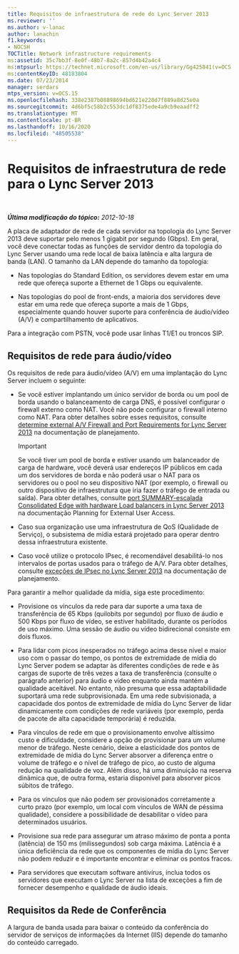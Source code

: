 ```yaml
---
title: Requisitos de infraestrutura de rede do Lync Server 2013
ms.reviewer: ''
ms.author: v-lanac
author: lanachin
f1.keywords:
- NOCSH
TOCTitle: Network infrastructure requirements
ms:assetid: 35c7bb3f-8e0f-48b7-8a2c-857d4b42a4c4
ms:mtpsurl: https://technet.microsoft.com/en-us/library/Gg425841(v=OCS.15)
ms:contentKeyID: 48183804
ms.date: 07/23/2014
manager: serdars
mtps_version: v=OCS.15
ms.openlocfilehash: 338e2387b08898694bd621e220d7f889a8d25e0a
ms.sourcegitcommit: 4d6bf5c58b2c553dc1df8375ede4a9cb9eaadff2
ms.translationtype: MT
ms.contentlocale: pt-BR
ms.lasthandoff: 10/16/2020
ms.locfileid: "48505538"
---
```

# <a name="network-infrastructure-requirements-for-lync-server-2013"></a>Requisitos de infraestrutura de rede para o Lync Server 2013

<div data-xmlns="http://www.w3.org/1999/xhtml">

<div class="topic" data-xmlns="http://www.w3.org/1999/xhtml" data-msxsl="urn:schemas-microsoft-com:xslt" data-cs="https://msdn.microsoft.com/">

<div data-asp="https://msdn2.microsoft.com/asp">



</div>

<div id="mainSection">

<div id="mainBody">

<span> </span>

_**Última modificação do tópico:** 2012-10-18_

A placa de adaptador de rede de cada servidor na topologia do Lync Server 2013 deve suportar pelo menos 1 gigabit por segundo (Gbps). Em geral, você deve conectar todas as funções de servidor dentro da topologia do Lync Server usando uma rede local de baixa latência e alta largura de banda (LAN). O tamanho da LAN depende do tamanho da topologia:

  - Nas topologias do Standard Edition, os servidores devem estar em uma rede que ofereça suporte a Ethernet de 1 Gbps ou equivalente.

  - Nas topologias do pool de front-ends, a maioria dos servidores deve estar em uma rede que ofereça suporte a mais de 1 Gbps, especialmente quando houver suporte para conferência de áudio/vídeo (A/V) e compartilhamento de aplicativos.

Para a integração com PSTN, você pode usar linhas T1/E1 ou troncos SIP.

<div>

## <a name="audiovideo-network-requirements"></a>Requisitos de rede para áudio/vídeo

Os requisitos de rede para áudio/vídeo (A/V) em uma implantação do Lync Server incluem o seguinte:

  - Se você estiver implantando um único servidor de borda ou um pool de borda usando o balanceamento de carga DNS, é possível configurar o firewall externo como NAT. Você não pode configurar o firewall interno como NAT. Para obter detalhes sobre esses requisitos, consulte [determine external A/V Firewall and Port Requirements for Lync Server 2013](lync-server-2013-determine-external-a-v-firewall-and-port-requirements.md) na documentação de planejamento.
    
    <div>
    

    > [!IMPORTANT]  
    > Se você tiver um pool de borda e estiver usando um balanceador de carga de hardware, você deverá usar endereços IP públicos em cada um dos servidores de borda e não poderá usar o NAT para os servidores ou o pool no seu dispositivo NAT (por exemplo, o firewall ou outro dispositivo de infraestrutura que iria fazer o tráfego de entrada ou saída). Para obter detalhes, consulte <A href="lync-server-2013-port-summary-scaled-consolidated-edge-with-hardware-load-balancers.md">port SUMMARY-escalada Consolidated Edge with hardware Load balancers in Lync Server 2013</A> na documentação Planning for External User Access.

    
    </div>

  - Caso sua organização use uma infraestrutura de QoS (Qualidade de Serviço), o subsistema de mídia estará projetado para operar dentro dessa infraestrutura existente.

  - Caso você utilize o protocolo IPsec, é recomendável desabilitá-lo nos intervalos de portas usados para o tráfego de A/V. Para obter detalhes, consulte [exceções de IPsec no Lync Server 2013](lync-server-2013-ipsec-exceptions.md) na documentação de planejamento.

Para garantir a melhor qualidade da mídia, siga este procedimento:

  - Provisione os vínculos da rede para dar suporte a uma taxa de transferência de 65 Kbps (quilobits por segundo) por fluxo de áudio e 500 Kbps por fluxo de vídeo, se estiver habilitado, durante os períodos de uso máximo. Uma sessão de áudio ou vídeo bidirecional consiste em dois fluxos.

  - Para lidar com picos inesperados no tráfego acima desse nível e maior uso com o passar do tempo, os pontos de extremidade de mídia do Lync Server podem se adaptar às diferentes condições de rede e às cargas de suporte de três vezes a taxa de transferência (consulte o parágrafo anterior) para áudio e vídeo enquanto ainda mantém a qualidade aceitável. No entanto, não presuma que essa adaptabilidade suportará uma rede subprovisionada. Em uma rede subvisionada, a capacidade dos pontos de extremidade de mídia do Lync Server de lidar dinamicamente com condições de rede variáveis (por exemplo, perda de pacote de alta capacidade temporária) é reduzida.

  - Para vínculos de rede em que o provisionamento envolve altíssimo custo e dificuldade, considere a opção de provisionar para um volume menor de tráfego. Neste cenário, deixe a elasticidade dos pontos de extremidade de mídia do Lync Server absorver a diferença entre o volume de tráfego e o nível de tráfego de pico, ao custo de alguma redução na qualidade de voz. Além disso, há uma diminuição na reserva dinâmica que, de outra forma, estaria disponível para absorver picos súbitos de tráfego.

  - Para os vínculos que não podem ser provisionados corretamente a curto prazo (por exemplo, um local com vínculos de WAN de péssima qualidade), considere a possibilidade de desabilitar o vídeo para determinados usuários.

  - Provisione sua rede para assegurar um atraso máximo de ponta a ponta (latência) de 150 ms (milissegundos) sob carga máxima. Latência é a única deficiência da rede que os componentes de mídia do Lync Server não podem reduzir e é importante encontrar e eliminar os pontos fracos.

  - Para servidores que executam software antivírus, inclua todos os servidores que executam o Lync Server na lista de exceções a fim de fornecer desempenho e qualidade de áudio ideais.

</div>

<div>

## <a name="conferencing-network-requirements"></a>Requisitos da Rede de Conferência

A largura de banda usada para baixar o conteúdo da conferência do servidor de serviços de informações da Internet (IIS) depende do tamanho do conteúdo carregado.

</div>

</div>

<span> </span>

</div>

</div>

</div>

